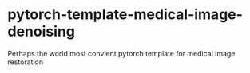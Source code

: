 # pytorch-template-medical-image-denoising
Perhaps the world most convient pytorch template for medical image restoration
